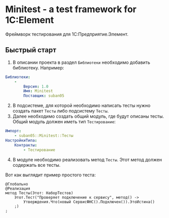 # Minitest - a test framework for 1C:Element

Фреймворк тестирования для 1С:Предприятие.Элемент.

## Быстрый старт

1. В описании проекта в раздел `Библиотеки` необходимо добавить библиотеку. Например:

```yaml
Библиотеки:
    -
        Версия: 1.0
        Имя: Minitest
        Поставщик: suban05
```

2. В подсистеме, для которой необходимо написать тесты нужно создать пакет `Тесты` либо подсистему `Тесты`.
3. Далее необходимо создать общий модуль, где будут описаны тесты. Общий модуль должен иметь тип `Тестирование`:

```yaml
Импорт:
    - suban05::Minitest::Тесты
НастройкиТипа:
    Контракты:
        - Тестирование
```

4. В модуле необходимо реализовать метод `Тесты`. Этот метод должен содержать все тесты.

Вот как выглядит пример простого теста:

```xbsl
@Глобально
@Реализация
метод Тесты(Этот: НаборТестов)
    Этот.Тест("Проверяет подключение к сервису", метод() ->
        Утверждения.Что(новый СервисФНС().Подключен()).ЭтоИстина()
    ;)
;
```